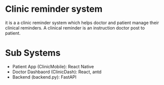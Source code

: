 # Clinic reminder system
it is a a clinic reminder system which helps doctor and patient manage their clinical reminders. A clinical reminder is an instruction doctor post to patient.

# Sub Systems 
* Patient App (ClinicMobile): React Native
* Doctor Dashbaord (ClinicDash): React, antd
* Backend (backend.py): FastAPI


